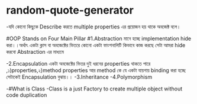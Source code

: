 # random-quote-generator
-যদি কোনো কিছুকে Describe করতে multiple properties  এর প্রয়োজন হয় থাকে অবজেক্ট বলে।

#OOP Stands on Four Main Pillar
#1.Abstraction মানে হচ্ছে implementation hide করা।।অর্থাৎ একটা ক্লাস বা অবজেক্টের ভিতরে কোনো একটা ফাংশনালিটি কিভাবে কাজ করছে সেটা আমরা hide করবো Abstraction এর মাধ্যমে

-2.Encapsulation একটা অবজেক্টের ভিতর দুই ধরনের properties থাকতে পারে ,১)properties,২)method
properties আর method কে যে একটা যায়গায় binding করা হচ্ছে সেটাকেই Encapsulation বুঝায়।।
-3.Inheritance
-4.Polymorphism


-#What is Class
-Class is a just Factory to create multiple object without code duplication
